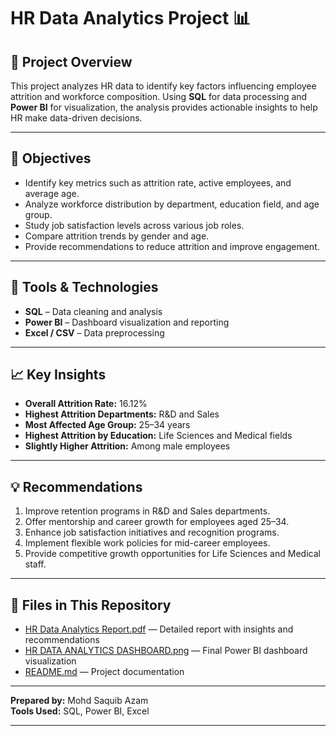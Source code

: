 # HR Data Analytics Project 📊

## 📘 Project Overview

This project analyzes HR data to identify key factors influencing employee attrition and workforce composition.
Using **SQL** for data processing and **Power BI** for visualization, the analysis provides actionable insights to help HR make data-driven decisions.

---

## 🎯 Objectives

* Identify key metrics such as attrition rate, active employees, and average age.
* Analyze workforce distribution by department, education field, and age group.
* Study job satisfaction levels across various job roles.
* Compare attrition trends by gender and age.
* Provide recommendations to reduce attrition and improve engagement.

---

## 🧰 Tools & Technologies

* **SQL** – Data cleaning and analysis
* **Power BI** – Dashboard visualization and reporting
* **Excel / CSV** – Data preprocessing

---

## 📈 Key Insights

* **Overall Attrition Rate:** 16.12%
* **Highest Attrition Departments:** R&D and Sales
* **Most Affected Age Group:** 25–34 years
* **Highest Attrition by Education:** Life Sciences and Medical fields
* **Slightly Higher Attrition:** Among male employees

---

## 💡 Recommendations

1. Improve retention programs in R&D and Sales departments.
2. Offer mentorship and career growth for employees aged 25–34.
3. Enhance job satisfaction initiatives and recognition programs.
4. Implement flexible work policies for mid-career employees.
5. Provide competitive growth opportunities for Life Sciences and Medical staff.

---

## 📂 Files in This Repository

- [HR Data Analytics Report.pdf](./HR%20Data%20Analytics%20Report.pdf) — Detailed report with insights and recommendations  
- [HR DATA ANALYTICS DASHBOARD.png](./HR%20DATA%20ANALYTICS%20DASHBOARD.png) — Final Power BI dashboard visualization  
- [README.md](./README.md) — Project documentation


---

**Prepared by:** Mohd Saquib Azam  
**Tools Used:** SQL, Power BI, Excel  


---

